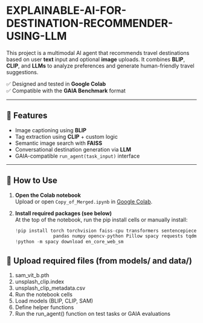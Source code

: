 # EXPLAINABLE-AI-FOR-DESTINATION-RECOMMENDER-USING-LLM

This project is a multimodal AI agent that recommends travel destinations based on user **text** input and optional **image** uploads. It combines **BLIP**, **CLIP**, and **LLMs** to analyze preferences and generate human-friendly travel suggestions.

✅ Designed and tested in **Google Colab**  
✅ Compatible with the **GAIA Benchmark** format

---

## 🚀 Features

- Image captioning using **BLIP**
- Tag extraction using **CLIP** + custom logic
- Semantic image search with **FAISS**
- Conversational destination generation via **LLM**
- GAIA-compatible `run_agent(task_input)` interface

---

## 📗 How to Use

1. **Open the Colab notebook**  
   Upload or open `Copy_of_Merged.ipynb` in [Google Colab](https://colab.research.google.com/).

2. **Install required packages (see below)**  
   At the top of the notebook, run the pip install cells or manually install:

   ```python
   !pip install torch torchvision faiss-cpu transformers sentencepiece \
                 pandas numpy opencv-python Pillow spacy requests tqdm
   !python -m spacy download en_core_web_sm


## 📗 Upload required files (from models/ and data/)
   1. sam_vit_b.pth
   2. unsplash_clip.index
   3. unsplash_clip_metadata.csv
   4. Run the notebook cells
   5. Load models (BLIP, CLIP, SAM)
   6. Define helper functions
   7. Run the run_agent() function on test tasks or GAIA evaluations
